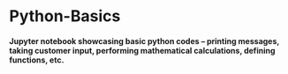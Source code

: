 # Python-Basics

#### Jupyter notebook showcasing basic python codes – printing messages, taking customer input, performing mathematical calculations, defining functions, etc. 
